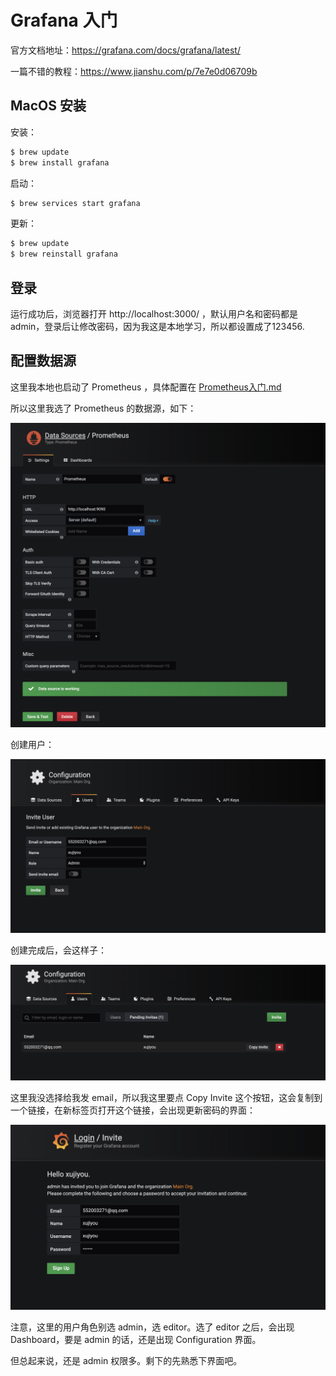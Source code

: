 # Grafana 入门

官方文档地址：https://grafana.com/docs/grafana/latest/

一篇不错的教程：https://www.jianshu.com/p/7e7e0d06709b

## MacOS 安装

安装：

```bash
$ brew update
$ brew install grafana
```

启动：

```bash
$ brew services start grafana
```

更新：

```bash
$ brew update
$ brew reinstall grafana
```



## 登录

运行成功后，浏览器打开 http://localhost:3000/ ，默认用户名和密码都是 admin，登录后让修改密码，因为我这是本地学习，所以都设置成了123456.

## 配置数据源

这里我本地也启动了 Prometheus ，具体配置在  [Prometheus入门.md](../Prometheus/Prometheus入门.md) 

所以这里我选了 Prometheus 的数据源，如下：

![image-20200229113114251](../../resource/image-20200229113114251.png)

创建用户：

![image-20200229113425476](../../resource/image-20200229113425476.png)

创建完成后，会这样子：

![image-20200229113816128](../../resource/image-20200229113816128.png)

这里我没选择给我发 email，所以我这里要点 Copy Invite 这个按钮，这会复制到一个链接，在新标签页打开这个链接，会出现更新密码的界面：

![image-20200229114008785](../../resource/image-20200229114008785.png)

注意，这里的用户角色别选 admin，选 editor。选了 editor 之后，会出现 Dashboard，要是 admin 的话，还是出现 Configuration 界面。

但总起来说，还是 admin 权限多。剩下的先熟悉下界面吧。